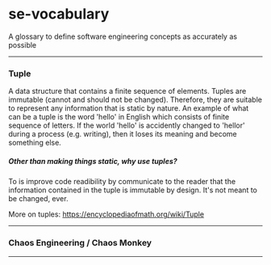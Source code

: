 # se-vocabulary
A glossary to define software engineering concepts as accurately as possible

-------

### Tuple

A data structure that contains a finite sequence of elements. Tuples are immutable (cannot and should not be changed). Therefore, they are suitable to represent any information that is static by nature. An example of what can be a tuple is the word 'hello' in English which consists of finite sequence of letters. If the world 'hello' is accidently changed to 'hellor' during a process (e.g. writing), then it loses its meaning and become something else.

##### Other than making things static, why use tuples?
To is improve code readibility by communicate to the reader that the information contained in the tuple is immutable by design. It's not meant to be changed, ever.

More on tuples: https://encyclopediaofmath.org/wiki/Tuple

-------

### Chaos Engineering / Chaos Monkey

-------
